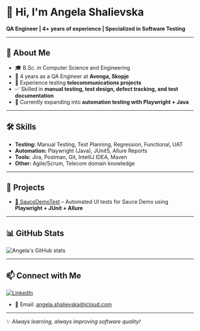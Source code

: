 
# 👋 Hi, I'm Angela Shalievska  

**QA Engineer | 4+ years of experience | Specialized in Software Testing**  

---

## 🧪 About Me  
- 🎓 B.Sc. in Computer Science and Engineering  
- 💼 4 years as a QA Engineer at **Avenga, Skopje**  
- 📡 Experience testing **telecommunications projects**  
- ✅ Skilled in **manual testing, test design, defect tracking, and test documentation**  
- 🚀 Currently expanding into **automation testing with Playwright + Java**  

---

## 🛠️ Skills  
- **Testing:** Manual Testing, Test Planning, Regression, Functional, UAT  
- **Automation:** Playwright (Java), JUnit5, Allure Reports  
- **Tools:** Jira, Postman, Git, IntelliJ IDEA, Maven  
- **Other:** Agile/Scrum, Telecom domain knowledge  

---

## 📂 Projects  
- [🔗 SauceDemoTest](https://github.com/Angella21/SauceDemoTest) – Automated UI tests for Sauce Demo using **Playwright + JUnit + Allure**  

---

## 📊 GitHub Stats  
![Angela's GitHub stats](https://github-readme-stats.vercel.app/api?username=AngelaShalievska&show_icons=true&theme=radical)  

---

## 📫 Connect with Me  
[![LinkedIn](https://img.shields.io/badge/LinkedIn-Angela%20Shalievska-blue?style=flat-square&logo=linkedin)](https://www.linkedin.com/in/angela-shalievska-b0736a184a)

- 📧 Email: angela.shalievska@icloud.com

---
✨ *Always learning, always improving software quality!*  
